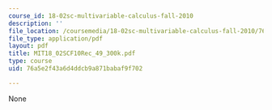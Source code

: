 ```yaml
---
course_id: 18-02sc-multivariable-calculus-fall-2010
description: ''
file_location: /coursemedia/18-02sc-multivariable-calculus-fall-2010/76a5e2f43a6d4ddcb9a871babaf9f702_MIT18_02SCF10Rec_49_300k.pdf
file_type: application/pdf
layout: pdf
title: MIT18_02SCF10Rec_49_300k.pdf
type: course
uid: 76a5e2f43a6d4ddcb9a871babaf9f702

---
```

None